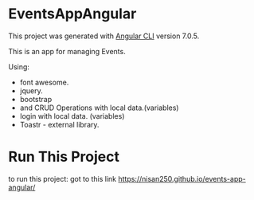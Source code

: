 # EventsAppAngular

This project was generated with [Angular CLI](https://github.com/angular/angular-cli) version 7.0.5.

This is an app for managing Events.

Using:<br>
* font awesome.<br>
* jquery.<br>
* bootstrap<br>
* and CRUD Operations with local data.(variables)<br>
* login with local data. (variables)<br>
* Toastr - external library.

# Run This Project
to run this project:
got to this link https://nisan250.github.io/events-app-angular/
